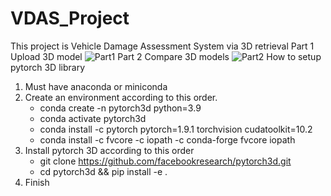 # VDAS_Project
This project is Vehicle Damage Assessment System via 3D retrieval
Part 1 Upload 3D model
![Part1](https://user-images.githubusercontent.com/68935390/156372314-04cadd35-cd7c-4a9e-99f1-a78125d0d270.PNG)
Part 2 Compare 3D models
![Part2](https://user-images.githubusercontent.com/68935390/156372367-79a64b0c-3794-4b8b-8600-ebfe3d5192d5.PNG)
How to setup pytorch 3D library
1. Must have anaconda or miniconda
2. Create an environment according to this order.
   - conda create -n pytorch3d python=3.9
   - conda activate pytorch3d
   - conda install -c pytorch pytorch=1.9.1 torchvision cudatoolkit=10.2
   - conda install -c fvcore -c iopath -c conda-forge fvcore iopath
3. Install pytorch 3D according to this order
   - git clone https://github.com/facebookresearch/pytorch3d.git
   - cd pytorch3d && pip install -e .
4. Finish
